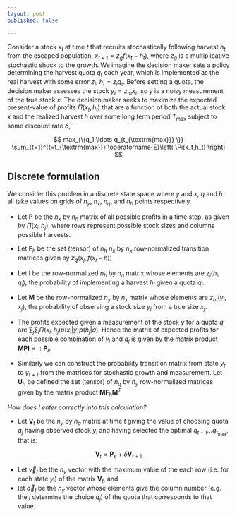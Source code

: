 ```yaml
---
layout: post
published: false

---
```



Consider a stock $x_t$ at time $t$ that recruits stochastically following harvest $h_t$ from the escaped population, $x_{t+1} = z_g f(x_t - h_t)$, where $z_g$ is a multiplicative stochastic shock to the growth.  We imagine the decision maker sets a policy determining the harvest quota $q_t$ each year, which is implemented as the real harvest with some error $z_i$, $h_t = z_i q_t$.  Before setting a quota, the decision maker assesses the stock $y_t = z_m x_t$, so $y$ is a noisy measurement of the true stock $x$.  The decision maker seeks to maximize the expected present-value of profits $\Pi(x_t,h_t)$ that are a function of both the actual stock $x$ and the realized harvest $h$ over some long term period $T_{\textrm{max}}$ subject to some discount rate $\delta$,

$$ max_{\{q_1 \ldots q_{t_{\textrm{max}}} \}} \sum_{t=1}^{t=t_{\textrm{max}}} \operatorname{E}\left( \Pi(x_t,h_t) \right) $$


## Discrete formulation

We consider this problem in a discrete state space where $y$ and $x$, $q$ and $h$ all take values on grids of $n_y$, $n_x$, $n_q$, and $n_h$ points respectively.  

* Let $\mathbf{P}$ be the $n_x$ by $n_h$ matrix of all possible profits in a time step, as given by $\Pi(x_i, h_j)$, where rows represent possible stock sizes and columns possible harvests.  

* Let $\mathbf{F}_h$ be the set (tensor) of $n_h$ $n_x$ by $n_x$ row-normalized transition matrices given by $z_g(x_j,  f(x_i - h))$ 

* Let $\mathbf{I}$ be the row-normalized $n_h$ by $n_q$ matrix whose elements are $z_i(h_i, q_j)$, the probability of implementing a harvest $h_i$ given a quota $q_j$.

* Let $\mathbf{M}$ be the row-normalized $n_y$ by $n_x$ matrix whose elements are $z_m(y_i, x_j)$, the probability of observing a stock size $y_i$ from a true size $x_j$.  

* The profits expected given a measurement of the stock $y$ for a quota $q$ are $\sum_j \sum_i \Pi(x_i, h_j) p(x_i | y) p(h_j | q)$.  Hence the matrix of expected profits for each possible combination of $y_i$ and $q_j$ is given by the matrix product $\mathbf{M} \mathbf{P} \mathbf{I} =: \mathbf{P}_e$

* Similarly we can construct the probability transition matrix from state $y_t$ to $y_{t+1}$ from the matrices for stochastic growth and measurement.  Let $\mathbf{U}_h$ be defined the set (tensor) of $n_q$ by $n_y$ row-normalized matrices given by the matrix product $\mathbf{M} \mathbf{F}_h \mathbf{M}^T$ 

*How does I enter correctly into this calculation?*

* Let $\mathbf{V}_t$ be the $n_y$ by $n_q$ matrix at time $t$ giving the value of choosing quota $q_j$ having observed stock $y_i$ and having selected the optimal $q_{t+1} \ldots q_{t_{\textrm{max}}}$, that is: 

$$ \mathbf{V}_t = \mathbf{P}_e + \delta \mathbf{V}_{t+1}  $$

* Let $\vec{v}_t$ be the $n_y$ vector with the maximum value of the each row (i.e. for each state $y_i$) of the matrix $\mathbf{V}_t$, and
* let $\vec{d}_t$ be the $n_y$ vector whose elements give the column number (e.g. the $j$ determine the choice $q_j$) of the quota that corresponds to that value.  




